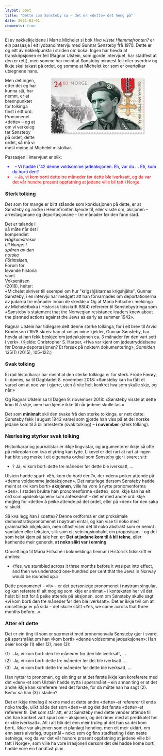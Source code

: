 ```yaml
---
layout: post
title: "Dette som Sønsteby sa – det er «dette» det heng på"
date: 2021-03-01
comments: true
---
```


<script src="//use.edgefonts.net/unifrakturcook:n7:all.js"></script>
<style>
h3 {
margin-top: 1.2em;
}
  ol {
  margin-left: 0;
  padding-left: 0;
  margin-top: .4em;
}
ol li {
  display: block;
  margin-bottom: .4em;
  margin-left: 2em;
}
ol li::before {
  display: inline-block;
  content: "(" counter(item) ") ";
  counter-increment: item;
  width: 2em;
  margin-left: -2em;
}
figcaption {
    color: #333;
    text-align: center;
    font-family: Optima, Candara, Calibri, Arial, sans-serif;
    font-size: .8em;
  line-height: 1.2em;
}	
  .zoom:hover {
  -ms-transform: scale(3); /* IE 9 */
  -webkit-transform: scale(3); /* Safari 3-8 */
  transform: scale(2); 
  transform-origin: 100% 0%;
}
  .small {
  font-variant: small-caps;
}
</style>

<div class="ingress">
<p>
Ei av nøkkelkjeldene i Marte Michelet si bok <i>Hva visste Hjemmefronten?</i> er ein passasje i eit lydbandintervju med Gunnar Sønsteby frå 1970. Dette er òg eitt av nøkkelpunkta i striden om boka. Ingen har hevda at transkripsjonen er feil (Ragnar Ulstein, som gjorde intervjuet, har stadfest at den er rett), men somme har meint at Sønsteby minnest feil eller overdriv og ikkje skal takast på ordet, og somme at Michelet kor som er overtolkar utsegnene hans.</p> 
<div style="float:right;"><figure class="rightfig" style="margin-top: -10px"><img style="width:320px" src="/pics/gunnar.jpg"></figure></div><p>Men det ingen, etter det eg har kunna sjå, har nemnt, er at brennpunktet for tolkinga finst i eitt ord: Pronomenet «dette» – og at om vi verkeleg tar Sønsteby på ordet, dette ordet, så må vi mest meine at Michelet mistolkar.
</p></div> 
<p>Passasjen i intervjuet er slik:</p>
<ul id="pubs"><li style="color: blue"> &nbsp; – Vi hadde i '42 denne voldsomme jødeaksjonen. Eh, var du ... Eh, kom du borti den?</li><li style="color: red"> &nbsp; – Ja, vi kom borti dette tre måneder før dette ble iverksatt, og da var det vår hundre prosent oppfatning at jødene ville bli tatt i Norge.</li></ul>
<h3>Sterk tolking</h3>
<p>Det som for mange er blitt ståande som konklusjonen på dette, er at Sønsteby og andre i Heimefronten kjende til, eller visste om, aksjonen – arrestasjonane og deportasjonane – tre månader før den fann stad.</p>
<div style="float:right;"><figure class="rightfig"><img style="width:310px; -webkit-mask-box-image: url(http://www.html5rocks.com/en/tutorials/masking/adobe/stampTiles.svg) 35 repeat; mask-box-image: url(http://www.html5rocks.com/en/tutorials/masking/adobe/stampTiles.svg) repeat;" src="/pics/marte.jpg"></figure></div><p>
Det er talande i så måte når det i kompendiet <i>Hågkomstresor till Norge: I spåren av den norska Förintelsen</i>, Forum för levande historia samt Voksenåsen (2019), heiter: «Michelet skriver till exempel om hur "krigshjältarnas krigshjälte", Gunnar Sønsteby, i en intervju har medgett att han förvarnades om deportationerna av judarna tre månader innan de skedde.» Og at Maria Fritsche i meldinga av Micheletboka i Historisk tidsskrift 98(4) refererer til Sønstebyytringa som «Sønsteby's statement that the Norwegian resistance leaders knew about the planned actions against the Jews as early as summer 1942».</p>
<p>Ragnar Ulstein har tidlegare delt denne sterke tolkinga, for i eit brev til Arvid Brodersen i 1978 skreiv han at
«ei av mine kjelder, Gunnar Sønsteby, har hevda at han fekk beskjed om jødeaksjonen ca. 3 månader før den vart sett i verk». (Kjelde: Christopher S. Harper, «Hva var kjent om jødeutryddelsene før Donau-deportasjonen? Et forsøk på nøktern dokumentering», <i>Samtiden</i> 135(1) (2015), 105–122.)</p>
<h3>Svak tolking</h3>
<p>
Ei rad historikarar har meint at den sterke tolkinga er for sterk. Frode Færøy, til dømes, sa til Dagbladet 8. november 2018: «Sønsteby kan ha fått et varsel om at noe var i gjære, uten å vite helt konkret hva som skulle skje, og når.»
</p>
<p>Og Ragnar Ulstein sa til Dagen 9. november 2018: «Sønsteby visste at dette kom til å skje, men han kjente ikke til når jødene skulle tas.»</p>
<p>Det som <b>minimalt</b> skil den svake frå den sterke tolkinga, er nett dette: Sønsteby fekk i august 1942 varsel som gjorde han viss på at dei norske jødane kom til å bli arresterte (svak tolking) – <b>i november</b> (sterk tolking).
<h3>Nærlesing styrker svak tolking</h3>
<p>Historikarar og journalistar er ikkje lingvistar, og argumenterer ikkje så ofte på mikroplan om kva ei ytring kan tyde. Likevel er det rart at rart at ingen har bite seg merke i eit eigenarta ordval som Sønsteby gjer i svaret sitt:</p><ul><li>? Ja, vi kom borti dette tre måneder før dette ble iverksatt, …</li></ul>
<p>
 Ulstein hadde spurt: «Eh, kom du borti den?», der «den» peiker attende på «denne voldsomme jødeaksjonen». Det naturlege dersom Sønsteby hadde meint at «vi kom borti» <b>aksjonen</b>, ville ha vore å nytte pronomenforma «den». I staden brukte han pronomenforma «dette», som ikkje kan ha eit ord som «jødeaksjonen» som antesedent – det er med andre ord ikkje mogleg for «dette» å peike attende på det ordet, eller på «den» for den saka si skuld. 
</p>
<p>Så kva legg han i «dette»? Denne ordforma er det proksimale demonstrativpronomenet i nøytrum eintal, og kan vise til noko med grammatisk inkjekjønn, men oftast viser det til noko abstrakt som er nemnt i samtalen eller teksten, slik som eit setningsinnhald, ein proposisjon – og det som helst kjem på tale her, er: <b>Det at jødane kom til å bli tekne</b>, eller kanhende meir generelt, <b>at noko slikt var i emning</b>.
</p>
<p>Omsettinga til Maria Fritsche i bokmeldinga hennar i Historisk tidsskrift er annleis:</p> <ul><li>«Yes, we stumbled across it three months before it was put into effect, and then we understood one-hundred per cent that the Jews in Norway would be rounded up.»</li></ul> <p>Dette pronomenet – «it» – er det personlege pronomenet i nøytrum singular, og kan referere til alt mogleg som ikkje er animat – i konteksten her vil det helst bli tatt for å peike attende på aksjonen,  som om Sønsteby skulle sagt «vi kom borti den tre måneder før den ble iverksatt». Det er ikkje tvil om at omsettinga er på sida – det skulle stått «Yes, we came across that three months before…».
</p>
<h3>Atter eit dette</h3>
<p>
Det er ein ting til som er særmerkt med pronomenvala Sønsteby gjer i svaret på spørsmålet om han «kom borti» «denne voldsomme jødeaksjonen»: Han seier korkje (1) eller (2), men (3):
</p>
<ol style="margin-top: .4em; counter-reset: item 0"><li>Ja, vi kom borti den tre måneder før den ble iverksatt, …
</li>
<li>Ja, vi kom borti dette tre måneder før det ble iverksatt, …
</li>
<li>Ja, vi kom borti dette tre måneder før dette ble iverksatt, …
</li></ol>
<p>
Han nyttar to pronomen, og ein ting er at det første ikkje kan koreferere med det «den»-et som Ulstein hadde nytta i spørsmålet – ein annan ting er at det andre ikkje kan koreferere med det første, for da måtte han ha sagt (2). Kvifor sa han (3) i staden?
</p>
<p>Det er ikkje rimeleg å rekne med at dette andre «dette»-et refererer til enda noko tredje, ulikt både det som «den»-et og det det første «dette»-et refererer til. Det som står att, er at Sønsteby med dette vender attende til det han konkret vart spurt om – aksjonen, og det rimer med at predikatet her er «ble iverksatt». Alt i alt blir det enn meir truleg at det han sa dei kom borti, ikkje var aksjonen som ei planlagt hending, men eit meir uklårt, om enn særs alvorleg, trugsmål – noko som òg finn stadfesting i den neste setninga, «og da var det vår hundre prosent oppfatning at jødene ville bli tatt i Norge», som ville ha vore irrasjonell dersom det dei hadde kome borti, hadde vore ein handfast plan.</p>
